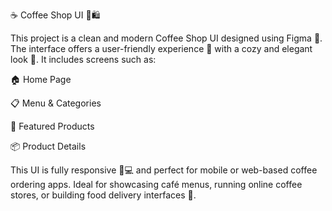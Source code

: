 ☕ Coffee Shop UI 🍩🛍️

This project is a clean and modern Coffee Shop UI designed using Figma 🎨. The interface offers a user-friendly experience 🤝 with a cozy and elegant look 🌿. It includes screens such as:

🏠 Home Page

📋 Menu & Categories

🌟 Featured Products

📦 Product Details

This UI is fully responsive 📱💻 and perfect for mobile or web-based coffee ordering apps. Ideal for showcasing café menus, running online coffee stores, or building food delivery interfaces 🚀.
